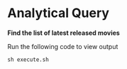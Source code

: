 # Analytical Query 

**Find the list of latest released movies**

Run the following code to view output

```
sh execute.sh
```
